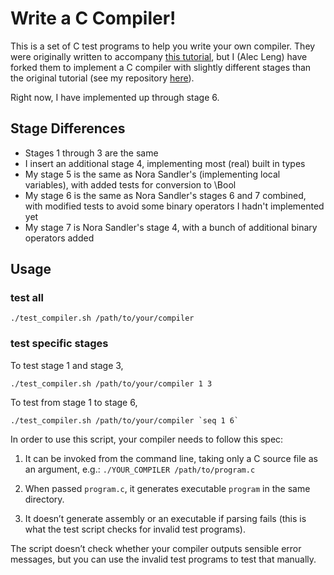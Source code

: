 # Write a C Compiler!

This is a set of C test programs to help you write your own compiler. They were originally written to accompany [this tutorial](https://norasandler.com/2017/11/29/Write-a-Compiler.html), but I (Alec Leng) have forked them to implement a C compiler with slightly different stages than the original tutorial (see my repository [here](https://github.com/AMLeng/IncrementalC)). 

Right now, I have implemented up through stage 6.

## Stage Differences
* Stages 1 through 3 are the same
* I insert an additional stage 4, implementing most (real) built in types
* My stage 5 is the same as Nora Sandler's (implementing local variables), with added tests for conversion to \Bool
* My stage 6 is the same as Nora Sandler's stages 6 and 7 combined, with modified tests to avoid some binary operators I hadn't implemented yet
* My stage 7 is Nora Sandler's stage 4, with a bunch of additional binary operators added

## Usage

### test all
```
./test_compiler.sh /path/to/your/compiler
```

### test specific stages
To test stage 1 and stage 3,
```
./test_compiler.sh /path/to/your/compiler 1 3
```
To test from stage 1 to stage 6,
```
./test_compiler.sh /path/to/your/compiler `seq 1 6`
```

In order to use this script, your compiler needs to follow this spec:

1. It can be invoked from the command line, taking only a C source file as an argument, e.g.: `./YOUR_COMPILER /path/to/program.c`

2. When passed `program.c`, it generates executable `program` in the same directory.

3. It doesn’t generate assembly or an executable if parsing fails (this is what the test script checks for invalid test programs).

The script doesn’t check whether your compiler outputs sensible error messages, but you can use the invalid test programs to test that manually.

